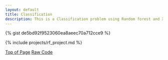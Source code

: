 ```yaml
---
layout: default
title: Classification
description: This is a Classification problem using Random forest and XGBoost to predict customer satisfaction in the Shinkansen Bullet Train dataset
---
```


<div>
    <script src="https://gist.github.com/benjamin-j-cooper/de5bd92f9523060ea8aeec70a712cce9.js"></script>
</div>

{% gist de5bd92f9523060ea8aeec70a712cce9 %}

{% include projects/rf_project.md %}

<div class="btn-container flex-parent jc-center">
    <span><a href="#page-top" class="btn margin-right text-uppercase">Top of Page</a></span>
    <span><a href="https://gist.github.com/benjamin-j-cooper/199066be1182152361cadcaee8f05a5b" class="btn text-uppercase" target="_blank">Raw Code</a></span>
</div>